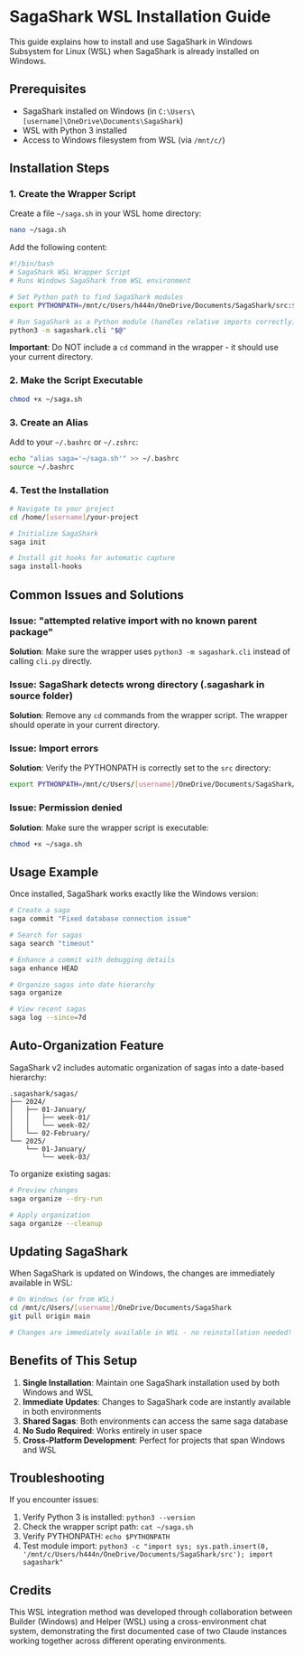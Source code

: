 # SagaShark WSL Installation Guide

This guide explains how to install and use SagaShark in Windows Subsystem for Linux (WSL) when SagaShark is already installed on Windows.

## Prerequisites
- SagaShark installed on Windows (in `C:\Users\[username]\OneDrive\Documents\SagaShark`)
- WSL with Python 3 installed
- Access to Windows filesystem from WSL (via `/mnt/c/`)

## Installation Steps

### 1. Create the Wrapper Script

Create a file `~/saga.sh` in your WSL home directory:

```bash
nano ~/saga.sh
```

Add the following content:

```bash
#!/bin/bash
# SagaShark WSL Wrapper Script
# Runs Windows SagaShark from WSL environment

# Set Python path to find SagaShark modules
export PYTHONPATH=/mnt/c/Users/h444n/OneDrive/Documents/SagaShark/src:$PYTHONPATH

# Run SagaShark as a Python module (handles relative imports correctly)
python3 -m sagashark.cli "$@"
```

**Important**: Do NOT include a `cd` command in the wrapper - it should use your current directory.

### 2. Make the Script Executable

```bash
chmod +x ~/saga.sh
```

### 3. Create an Alias

Add to your `~/.bashrc` or `~/.zshrc`:

```bash
echo "alias saga='~/saga.sh'" >> ~/.bashrc
source ~/.bashrc
```

### 4. Test the Installation

```bash
# Navigate to your project
cd /home/[username]/your-project

# Initialize SagaShark
saga init

# Install git hooks for automatic capture
saga install-hooks
```

## Common Issues and Solutions

### Issue: "attempted relative import with no known parent package"
**Solution**: Make sure the wrapper uses `python3 -m sagashark.cli` instead of calling `cli.py` directly.

### Issue: SagaShark detects wrong directory (.sagashark in source folder)
**Solution**: Remove any `cd` commands from the wrapper script. The wrapper should operate in your current directory.

### Issue: Import errors
**Solution**: Verify the PYTHONPATH is correctly set to the `src` directory:
```bash
export PYTHONPATH=/mnt/c/Users/[username]/OneDrive/Documents/SagaShark/src:$PYTHONPATH
```

### Issue: Permission denied
**Solution**: Make sure the wrapper script is executable:
```bash
chmod +x ~/saga.sh
```

## Usage Example

Once installed, SagaShark works exactly like the Windows version:

```bash
# Create a saga
saga commit "Fixed database connection issue"

# Search for sagas
saga search "timeout"

# Enhance a commit with debugging details
saga enhance HEAD

# Organize sagas into date hierarchy
saga organize

# View recent sagas
saga log --since=7d
```

## Auto-Organization Feature

SagaShark v2 includes automatic organization of sagas into a date-based hierarchy:

```
.sagashark/sagas/
├── 2024/
│   ├── 01-January/
│   │   ├── week-01/
│   │   └── week-02/
│   └── 02-February/
└── 2025/
    └── 01-January/
        └── week-03/
```

To organize existing sagas:
```bash
# Preview changes
saga organize --dry-run

# Apply organization
saga organize --cleanup
```

## Updating SagaShark

When SagaShark is updated on Windows, the changes are immediately available in WSL:

```bash
# On Windows (or from WSL)
cd /mnt/c/Users/[username]/OneDrive/Documents/SagaShark
git pull origin main

# Changes are immediately available in WSL - no reinstallation needed!
```

## Benefits of This Setup

1. **Single Installation**: Maintain one SagaShark installation used by both Windows and WSL
2. **Immediate Updates**: Changes to SagaShark code are instantly available in both environments
3. **Shared Sagas**: Both environments can access the same saga database
4. **No Sudo Required**: Works entirely in user space
5. **Cross-Platform Development**: Perfect for projects that span Windows and WSL

## Troubleshooting

If you encounter issues:

1. Verify Python 3 is installed: `python3 --version`
2. Check the wrapper script path: `cat ~/saga.sh`
3. Verify PYTHONPATH: `echo $PYTHONPATH`
4. Test module import: `python3 -c "import sys; sys.path.insert(0, '/mnt/c/Users/h444n/OneDrive/Documents/SagaShark/src'); import sagashark"`

## Credits

This WSL integration method was developed through collaboration between Builder (Windows) and Helper (WSL) using a cross-environment chat system, demonstrating the first documented case of two Claude instances working together across different operating environments.